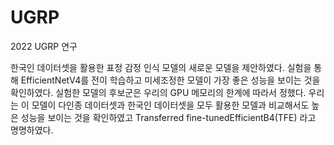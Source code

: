 # UGRP
2022 UGRP 연구

한국인 데이터셋을 활용한 표정 감정 인식 모델의 새로운 모델을 제안하였다. 실험을 통해 EfficientNetV4를 전이 학습하고 미세조정한 모델이 가장 좋은 성능을 보이는 것을 확인하였다. 실험한 모델의 후보군은 우리의 GPU 메모리의 한계에 따라서 정했다. 우리는 이 모델이 다인종 데이터셋과 한국인 데이터셋을 모두 활용한 모델과 비교해서도 높은 성능을 보이는 것을 확인하였고 Transferred fine-tunedEfficientB4(TFE) 라고 명명하였다.

